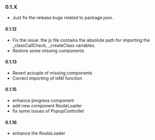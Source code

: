 ### 0.1.X  
  - Just fix the release bugs related to package.json.
  
#### 0.1.12
* Fix the issue: the js file contains the absolute path for importing the _classCallCheck, _createClass variables.
* Restore some missing components  

#### 0.1.13
* Revert acouple of missing components
* Correct importing of isNil function
#### 0.1.15
* enhance progress component
* add new component RouteLoader 
* fix some issues of PopupController
#### 0.1.16
* enhance the RouteLoader
